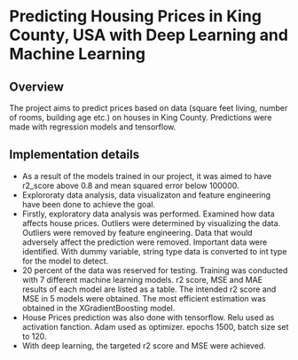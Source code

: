 # Predicting Housing Prices in King County, USA with Deep Learning and Machine Learning

## Overview
The project aims to predict prices based on data (square feet living, number of rooms, building age etc.) on houses in King County. Predictions were made with regression models and tensorflow. 

## Implementation details
* As a result of the models trained in our project, it was aimed to have r2_score above 0.8 and mean squared error below 100000. 
* Explororaty data analysis, data visualizaton and feature engineering have been done to achieve the goal.
* Firstly, exploratory data analysis was performed. Examined how data affects house prices. Outliers were determined by visualizing the data. Outliers were removed by feature engineering. Data that would adversely affect the prediction were removed. Important data were identified. With dummy variable, string type data is converted to int type for the model to detect.
* 20 percent of the data was reserved for testing. Training was conducted with 7 different machine learning models. r2 score, MSE and MAE results of each model are listed as a table. The intended r2 score and MSE in 5 models were obtained. The most efficient estimation was obtained in the XGradientBoosting model.
* House Prices prediction was also done with tensorflow. Relu used as activation fanction. Adam used as optimizer. epochs 1500, batch size set to 120.
* With deep learning, the targeted r2 score and MSE were achieved.
